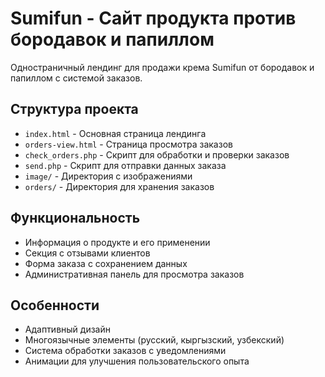 # Sumifun - Сайт продукта против бородавок и папиллом

Одностраничный лендинг для продажи крема Sumifun от бородавок и папиллом с системой заказов.

## Структура проекта

- `index.html` - Основная страница лендинга
- `orders-view.html` - Страница просмотра заказов
- `check_orders.php` - Скрипт для обработки и проверки заказов
- `send.php` - Скрипт для отправки данных заказа
- `image/` - Директория с изображениями
- `orders/` - Директория для хранения заказов

## Функциональность

- Информация о продукте и его применении
- Секция с отзывами клиентов
- Форма заказа с сохранением данных
- Административная панель для просмотра заказов

## Особенности

- Адаптивный дизайн
- Многоязычные элементы (русский, кыргызский, узбекский)
- Система обработки заказов с уведомлениями
- Анимации для улучшения пользовательского опыта 
